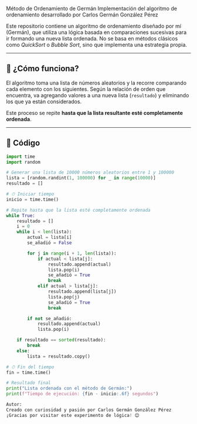 Método de Ordenamiento de Germán
Implementación del algoritmo de ordenamiento desarrollado por Carlos Germán González Pérez

Este repositorio contiene un algoritmo de ordenamiento diseñado por mí (Germán), que utiliza una lógica basada en comparaciones sucesivas para ir formando una nueva lista ordenada. No se basa en métodos clásicos como *QuickSort* o *Bubble Sort*, sino que implementa una estrategia propia.

---

## 📌 ¿Cómo funciona?

El algoritmo toma una lista de números aleatorios y la recorre comparando cada elemento con los siguientes. Según la relación de orden que encuentra, va agregando valores a una nueva lista (`resultado`) y eliminando los que ya están considerados.

Este proceso se repite **hasta que la lista resultante esté completamente ordenada**.

---

## 🧮 Código

```python
import time
import random

# Generar una lista de 10000 números aleatorios entre 1 y 100000
lista = [random.randint(1, 100000) for _ in range(10000)]
resultado = []

# ⏱ Iniciar tiempo
inicio = time.time()

# Repite hasta que la lista esté completamente ordenada
while True:
    resultado = []
    i = 0
    while i < len(lista):
        actual = lista[i]
        se_añadió = False

        for j in range(i + 1, len(lista)):
            if actual < lista[j]:
                resultado.append(actual)
                lista.pop(i)
                se_añadió = True
                break
            elif actual > lista[j]:
                resultado.append(lista[j])
                lista.pop(j)
                se_añadió = True
                break

        if not se_añadió:
            resultado.append(actual)
            lista.pop(i)

    if resultado == sorted(resultado):
        break
    else:
        lista = resultado.copy()

# ⏱ Fin del tiempo
fin = time.time()

# Resultado final
print("Lista ordenada con el método de Germán:")
print(f"Tiempo de ejecución: {fin - inicio:.6f} segundos")

Autor:
Creado con curiosidad y pasión por Carlos Germán González Pérez
¡Gracias por visitar este experimento de lógica! 😊




